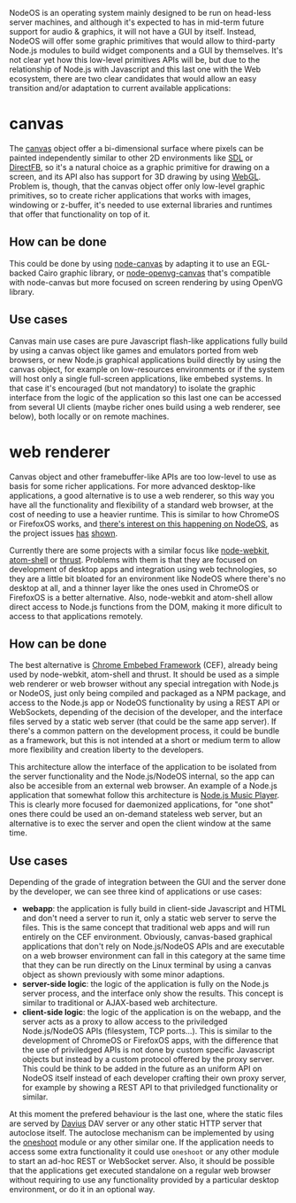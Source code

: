 NodeOS is an operating system mainly designed to be run on head-less server machines, and although it's expected to has in mid-term future support for audio & graphics, it will not have a GUI by itself. Instead, NodeOS will offer some graphic primitives that would allow to third-party Node.js modules to build widget components and a GUI by themselves. It's not clear yet how this low-level primitives APIs will be, but due to the relationship of Node.js with Javascript and this last one with the Web ecosystem, there are two clear candidates that would allow an easy transition and/or adaptation to current available applications:

# canvas
The [canvas](http://www.w3.org/wiki/HTML/Elements/canvas) object offer a bi-dimensional surface where pixels can be painted independently similar to other 2D environments like [SDL](https://www.libsdl.org/) or [DirectFB](http://directfb.org/), so it's a natural choice as a graphic primitive for drawing on a screen, and its API also has support for 3D drawing by using [WebGL](https://www.khronos.org/webgl/). Problem is, though, that the canvas object offer only low-level graphic primitives, so to create richer applications that works with images, windowing or z-buffer, it's needed to use external libraries and runtimes that offer that functionality on top of it.

## How can be done
This could be done by using [node-canvas](https://github.com/Automattic/node-canvas) by adapting it to use an EGL-backed Cairo graphic library, or [node-openvg-canvas](https://github.com/luismreis/node-openvg-canvas) that's compatible with node-canvas but more focused on screen rendering by using OpenVG library.

## Use cases
Canvas main use cases are pure Javascript flash-like applications fully build by using a canvas object like games and emulators ported from web browsers, or new Node.js graphical applications build directly by using the canvas object, for example on low-resources environments or if the system will host only a single full-screen applications, like embebed systems. In that case it's encouraged (but not mandatory) to isolate the graphic interface from the logic of the application so this last one can be accessed from several UI clients (maybe richer ones build using a web renderer, see below), both locally or on remote machines.

# web renderer
Canvas object and other framebuffer-like APIs are too low-level to use as basis for some richer applications. For more advanced desktop-like applications, a good alternative is to use a web renderer, so this way you have all the functionality and flexibility of a standard web browser, at the cost of needing to use a heavier runtime. This is similar to how ChromeOS or FirefoxOS works, and [there's interest on this happening on NodeOS](https://medium.com/javascript-ecosystem/booting-to-node-2d620ac5402), as the project issues [has](https://github.com/NodeOS/NodeOS/issues/78) [shown](https://github.com/NodeOS/NodeOS/issues/79).

Currently there are some projects with a similar focus like [node-webkit](https://github.com/rogerwang/node-webkit), [atom-shell](https://github.com/atom/atom-shell) or [thrust](https://github.com/breach/thrust). Problems with them is that they are focused on development of desktop apps and integration using web technologies, so they are a little bit bloated for an environment like NodeOS where there's no desktop at all, and a thinner layer like the ones used in ChromeOS or FirefoxOS is a better alternative. Also, node-webkit and atom-shell allow direct access to Node.js functions from the DOM, making it more dificult to access to that applications remotely.

## How can be done
The best alternative is [Chrome Embebed Framework](https://code.google.com/p/chromiumembedded/) (CEF), already being used by node-webkit, atom-shell and thrust. It should be used as a simple web renderer or web browser without any special intregation with Node.js or NodeOS, just only being compiled and packaged as a NPM package, and access to the Node.js app or NodeOS functionality by using a REST API or WebSockets, depending of the decision of the developer, and the interface files served by a static web server (that could be the same app server). If there's a common pattern on the development process, it could be bundle as a framework, but this is not intended at a short or medium term to allow more flexibility and creation liberty to the developers.

This architecture allow the interface of the application to be isolated from the server functionality and the Node.js/NodeOS internal, so the app can also be accesible from an external web browser. An example of a Node.js application that somewhat follow this architecture is [Node.js Music Player](https://github.com/benkaiser/node-music-player). This is clearly more focused for daemonized applications, for "one shot" ones there could be used an on-demand stateless web server, but an alternative is to exec the server and open the client window at the same time.

## Use cases
Depending of the grade of integration between the GUI and the server done by the developer, we can see three kind of applications or use cases:

* **webapp**: the application is fully build in client-side Javascript and HTML and don't need a server to run it, only a static web server to serve the files. This is the same concept that traditional web apps and will run entirely on the CEF environment. Obviously, canvas-based graphical applications that don't rely on Node.js/NodeOS APIs and are executable on a web browser environment can fall in this category at the same time that they can be run directly on the Linux terminal by using a canvas object as shown previously with some minor adaptions.
* **server-side logic**: the logic of the application is fully on the Node.js server process, and the interface only show the results. This concept is similar to traditional or AJAX-based web architecture.
* **client-side logic**: the logic of the application is on the webapp, and the server acts as a proxy to allow access to the priviledged Node.js/NodeOS APIs (filesystem, TCP ports...). This is similar to the development of ChromeOS or FirefoxOS apps, with the difference that the use of priviledged APIs is not done by custom specific Javascript objects but instead by a custom protocol offered by the proxy server. This could be think to be added in the future as an uniform API on NodeOS itself instead of each developer crafting their own proxy server, for example by showing a REST API to that priviledged functionality or similar.

At this moment the prefered behaviour is the last one, where the static files are served by [Davius](https://github.com/piranna/Davius) DAV server or any other static HTTP server that autoclose itself. The autoclose mechanism can be implemented by using the [oneshoot](https://github.com/piranna/oneshoot) module or any other similar one. If the application needs to access some extra functionality it could use `oneshoot` or any other module to start an ad-hoc REST or WebSocket server. Also, it should be possible that the applications get executed standalone on a regular web browser without requiring to use any functionality provided by a particular desktop environment, or do it in an optional way.